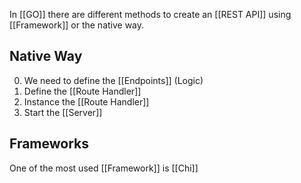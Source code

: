 In [[GO]] there are different methods to create an [[REST API]] using [[Framework]] or the native way.

## Native Way

0. We need to define the [[Endpoints]] (Logic)
1. Define the [[Route Handler]]
2. Instance the [[Route Handler]]
3. Start the [[Server]]
## Frameworks

One of the most used [[Framework]] is [[Chi]]
